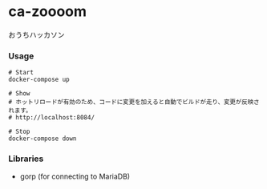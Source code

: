 # ca-zoooom

おうちハッカソン

### Usage

```
# Start
docker-compose up

# Show
# ホットリロードが有効のため、コードに変更を加えると自動でビルドが走り、変更が反映されます。  
# http://localhost:8084/

# Stop
docker-compose down
```

### Libraries

- gorp (for connecting to MariaDB)
